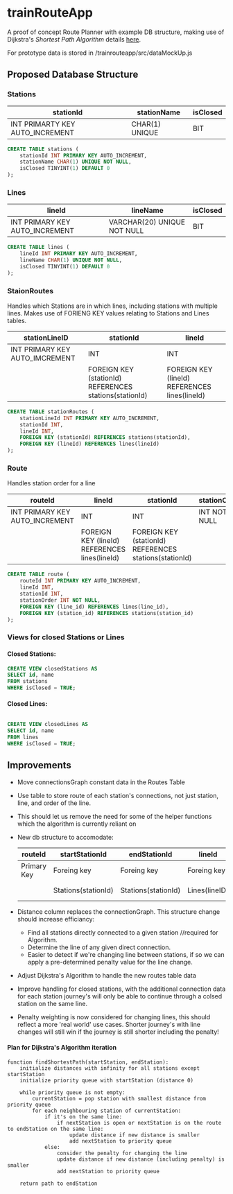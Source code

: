 # trainRouteApp
A proof of concept Route Planner with example DB structure, making use of Dijkstra's <i>Shortest Path Algorithm</i> details <a href="https://www.freecodecamp.org/news/dijkstras-shortest-path-algorithm-visual-introduction/">here</a>.

For prototype data is stored in /trainrouteapp/src/dataMockUp.js

## Proposed Database Structure
### Stations
| stationId | stationName | isClosed |
|----------|----------|----------|
| INT PRIMARTY KEY AUTO_INCREMENT | CHAR(1) UNIQUE | BIT |

```sql
CREATE TABLE stations (
    stationId INT PRIMARY KEY AUTO_INCREMENT,
    stationName CHAR(1) UNIQUE NOT NULL,
    isClosed TINYINT(1) DEFAULT 0
);
```
### Lines
| lineId | lineName | isClosed | 
|----------|----------|----------|
| INT PRIMARY KEY AUTO_INCREMENT | VARCHAR(20) UNIQUE NOT NULL | BIT |

```sql
CREATE TABLE lines (
    lineId INT PRIMARY KEY AUTO_INCREMENT,
    lineName CHAR(1) UNIQUE NOT NULL,
    isClosed TINYINT(1) DEFAULT 0
);
```
### StaionRoutes
Handles which Stations are in which lines, including stations with multiple lines. Makes use of FORIENG KEY values relating to Stations and Lines tables.

| stationLineID | stationId | lineId |
|----------|----------|----------|
| INT PRIMARY KEY AUTO_IMCREMENT | INT | INT |
|  | FOREIGN KEY (stationId) REFERENCES stations(stationId) | FOREIGN KEY (lineId) REFERENCES lines(lineId)  |

```sql
CREATE TABLE stationRoutes (
    stationLineId INT PRIMARY KEY AUTO_INCREMENT,
    stationId INT,
    lineId INT,
    FOREIGN KEY (stationId) REFERENCES stations(stationId),
    FOREIGN KEY (lineId) REFERENCES lines(lineId)
);
```
### Route
Handles station order for a line

| routeId | lineId | stationId | stationOrder | 
|----------|----------|----------|----------|
| INT PRIMARY KEY AUTO_INCREMENT | INT | INT | INT NOT NULL |
| | FOREIGN KEY (lineId) REFERENCES lines(lineId) | FOREIGN KEY (stationId) REFERENCES stations(stationId) | |

```sql
CREATE TABLE route (
    routeId INT PRIMARY KEY AUTO_INCREMENT,
    lineId INT,
    stationId INT,
    stationOrder INT NOT NULL,
    FOREIGN KEY (line_id) REFERENCES lines(line_id),
    FOREIGN KEY (station_id) REFERENCES stations(station_id)
);
```

### Views for closed Stations or Lines
#### Closed Stations:
```sql
CREATE VIEW closedStations AS
SELECT id, name
FROM stations
WHERE isClosed = TRUE;
```
#### Closed Lines:
```sql

CREATE VIEW closedLines AS
SELECT id, name
FROM lines
WHERE isClosed = TRUE;
```

## Improvements
- Move connectionsGraph constant data in the Routes Table
- Use table to store route of each station's connections, not just station, line, and order of the line.
- This should let us remove the need for some of the helper functions which the algorithm is currently reliant on
- New db structure to accomodate:
  
  | routeId | startStationId | endStationId | lineId | distance |
  |----------|----------|----------|----------|----------|
  | Primary Key | Foreing key | Foreing key | Foreing key | | |
  | | Stations(stationId) | Stations(stationId) | Lines(lineID) | Connection weight |

- Distance column replaces the connectionGraph. This structure change should increase efficiancy:
  - Find all stations directly connected to a given station //required for Algorithm.
  - Determine the line of any given direct connection.
  - Easier to detect if we're changing line between stations, if so we can apply a pre-determined penalty value for the line change.
 
- Adjust Dijkstra's Algorithm to handle the new routes table data
- Improve handling for closed stations, with the additional connection data for each station journey's will only be able to continue through a colsed station on the same line.
- Penalty weighting is now considered for changing lines, this should reflect a more 'real world' use cases. Shorter journey's with line changes will still win if the journey is still shorter including the penalty!
#### Plan for Dijkstra's Algorithm iteration
```
function findShortestPath(startStation, endStation):
    initialize distances with infinity for all stations except startStation
    initialize priority queue with startStation (distance 0)
    
    while priority queue is not empty:
        currentStation = pop station with smallest distance from priority queue
        for each neighbouring station of currentStation:
            if it's on the same line:
                if nextStation is open or nextStation is on the route to endStation on the same line:
                    update distance if new distance is smaller
                    add nextStation to priority queue
            else:
                consider the penalty for changing the line
                update distance if new distance (including penalty) is smaller
                add nextStation to priority queue
    
    return path to endStation
```
